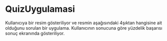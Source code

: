 # QuizUygulamasi
Kullanıcıya bir resim gösteriliyor ve resmin aşağısındaki 4şıktan hangisine ait olduğunu sorulan bir uygulama.
Kullanıcının sonucuna göre yüzdelik başarısı sonuç ekranında gösteriliyor.
